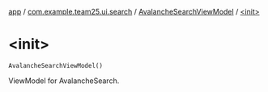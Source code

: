 [app](../../index.md) / [com.example.team25.ui.search](../index.md) / [AvalancheSearchViewModel](index.md) / [&lt;init&gt;](./-init-.md)

# &lt;init&gt;

`AvalancheSearchViewModel()`

ViewModel for AvalancheSearch.

